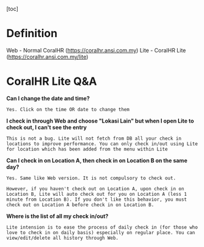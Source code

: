 [toc]

# Definition

Web - Normal CoralHR (https://coralhr.ansi.com.my)
Lite - CoralHR Lite (https://coralhr.ansi.com.my/lite)

# CoralHR Lite Q&A

**Can I change the date and time?**

```
Yes. Click on the time OR date to change them
```

**I check in through Web and choose "Lokasi Lain" but when I open Lite to check out, I can't see the entry**

```
This is not a bug. Lite will not fetch from DB all your check in locations to improve performance. You can only check in/out using Lite for location which has been added from the menu within Lite
```

**Can I check in on Location A, then check in on Location B on the same day?**

```
Yes. Same like Web version. It is not compulsory to check out.

However, if you haven't check out on Location A, upon check in on Location B, Lite will auto check out for you on Location A (less 1 minute from Location B). If you don't like this behavior, you must check out on Location A before check in on Location B.
```

**Where is the list of all my check in/out?**

```
Lite intension is to ease the process of daily check in (for those who love to check in on daily basis) especially on regular place. You can view/edit/delete all history through Web.
```

